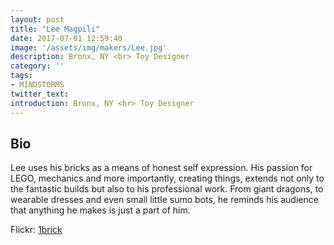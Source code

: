```yaml
---
layout: post
title: "Lee Magpili"
date: 2017-07-01 12:59:40
image: '/assets/img/makers/Lee.jpg'
description: Bronx, NY <br> Toy Designer
category: ''
tags:
- MINDSTORMS
twitter_text:
introduction: Bronx, NY <br> Toy Designer
---
```




## Bio

Lee uses his bricks as a means of honest self expression. His passion for LEGO, mechanics and more importantly, creating things, extends not only to the fantastic builds but also to his professional work. From giant dragons, to wearable dresses and even small little sumo bots, he reminds his audience that anything he makes is just a part of him.  


Flickr: [1brick](hwww.flickr.com/1brick)
